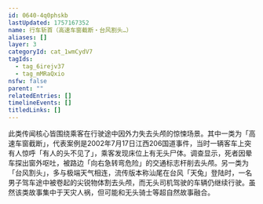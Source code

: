 ```yaml
---
id: 0640-4q0phskb
lastUpdated: 1757167352
name: 行车斩首（高速车窗截断・台风割头…）
aliases: []
layer: 3
categoryId: cat_1wmCydV7
tagIds:
  - tag_6irejv37
  - tag_mMRaQxio
nsfw: false
parent: ""
relatedEntries: []
timelineEvents: []
titledLinks: []
---
```


此类传闻核心皆围绕乘客在行驶途中因外力失去头颅的惊悚场景。其中一类为「高速车窗截断」，代表案例是2002年7月17日江西206国道事件，当时一辆客车上突有人惊呼「有人的头不见了」，乘客发现床位上有无头尸体。调查显示，死者因晕车探出窗外呕吐，被路边「向右急转弯危险」的交通标志杆削去头颅。另一类为「台风割头」，多与极端天气相连，流传版本称汕尾在台风「天兔」登陆时，一名男子驾车途中被卷起的尖锐物体割去头颅，而无头司机驾驶的车辆仍继续行驶。虽然该类故事集中于天灾人祸，但可能和无头骑士等超自然故事融合。